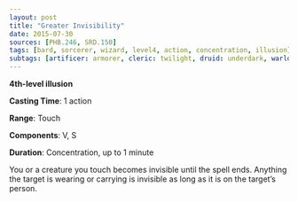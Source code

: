 ```yaml
---
layout: post
title: "Greater Invisibility"
date: 2015-07-30
sources: [PHB.246, SRD.150]
tags: [bard, sorcerer, wizard, level4, action, concentration, illusion]
subtags: [artificer: armorer, cleric: twilight, druid: underdark, warlock: fey, warlock: genie-djinni]
---
```


**4th-level illusion**

**Casting Time**: 1 action

**Range**: Touch

**Components**: V, S

**Duration**: Concentration, up to 1 minute

You or a creature you touch becomes invisible until the spell ends. Anything the target is wearing or carrying is invisible as long as it is on the target’s person.
